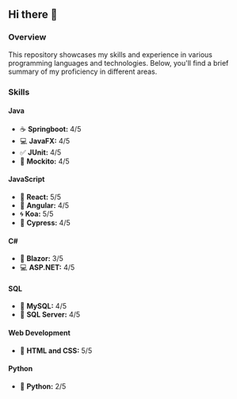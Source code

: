 ## Hi there 👋
### Overview

This repository showcases my skills and experience in various programming languages and technologies. Below, you'll find a brief summary of my proficiency in different areas.

### Skills

#### Java
- :coffee: **Springboot:** 4/5
- :computer: **JavaFX:** 4/5
- :white_check_mark: **JUnit:** 4/5
- :hammer: **Mockito:** 4/5

#### JavaScript
- :rocket: **React:** 5/5
- 🚩 **Angular:** 4/5
- :cyclone: **Koa:** 5/5
- :eyes: **Cypress:** 4/5

#### C#
- :large_blue_circle: **Blazor:** 3/5
- :computer: **ASP.NET:** 4/5

#### SQL
- :file_folder: **MySQL:** 4/5
- :file_folder: **SQL Server:** 4/5

#### Web Development
- :art: **HTML and CSS:** 5/5

#### Python
- :snake: **Python:** 2/5
